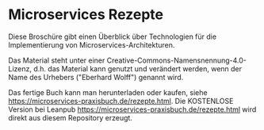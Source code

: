 # Microservices Rezepte

Diese Broschüre gibt einen Überblick über Technologien für die
Implementierung von Microservices-Architekturen.

Das Material steht unter einer
Creative-Commons-Namensnennung-4.0-Lizenz, d.h. das Material kann
genutzt und verändert werden, wenn der Name des Urhebers ("Eberhard
Wolff") genannt wird.

Das fertige Buch kann man herunterladen oder kaufen, siehe
<https://microservices-praxisbuch.de/rezepte.html>. Die KOSTENLOSE
Version bei Leanpub <https://microservices-praxisbuch.de/rezepte.html>
wird direkt aus diesem Repository erzeugt.
